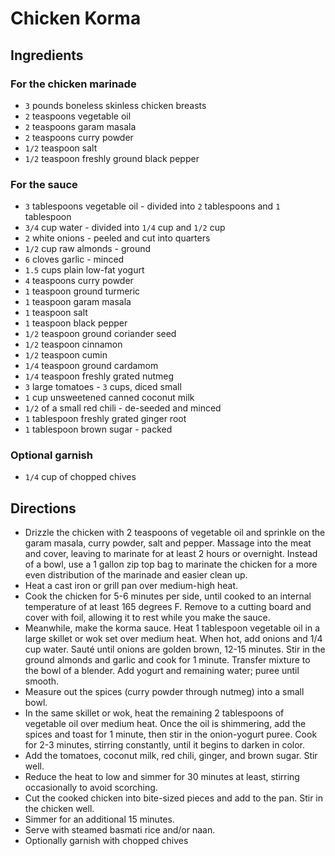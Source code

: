 # Chicken Korma

## Ingredients 

### For the chicken marinade
- `3` pounds boneless skinless chicken breasts
- `2` teaspoons vegetable oil
- `2` teaspoons garam masala
- `2` teaspoons curry powder
- `1/2` teaspoon salt
- `1/2` teaspoon freshly ground black pepper

### For the sauce
- `3` tablespoons vegetable oil - divided into `2` tablespoons and `1` tablespoon
- `3/4` cup water - divided into `1/4` cup and `1/2` cup
- `2` white onions - peeled and cut into quarters
- `1/2` cup raw almonds - ground
- `6` cloves garlic - minced
- `1.5` cups plain low-fat yogurt
- `4` teaspoons curry powder
- `1` teaspoon ground turmeric
- `1` teaspoon garam masala
- `1` teaspoon salt
- `1` teaspoon black pepper
- `1/2` teaspoon ground coriander seed
- `1/2` teaspoon cinnamon
- `1/2` teaspoon cumin
- `1/4` teaspoon ground cardamom
- `1/4` teaspoon freshly grated nutmeg
- `3` large tomatoes - `3` cups, diced small
- `1` cup unsweetened canned coconut milk
- `1/2` of a small red chili - de-seeded and minced
- `1` tablespoon freshly grated ginger root
- `1` tablespoon brown sugar - packed

### Optional garnish
- `1/4` cup of chopped chives

## Directions

- Drizzle the chicken with 2 teaspoons of vegetable oil and sprinkle on the garam masala, curry powder, salt and pepper. Massage into the meat and cover, leaving to marinate for at least 2 hours or overnight. Instead of a bowl, use a 1 gallon zip top bag to marinate the chicken for a more even distribution of the marinade and easier clean up.
- Heat a cast iron or grill pan over medium-high heat.
- Cook the chicken for 5-6 minutes per side, until cooked to an internal temperature of at least 165 degrees F. Remove to a cutting board and cover with foil, allowing it to rest while you make the sauce.
- Meanwhile, make the korma sauce. Heat 1 tablespoon vegetable oil in a large skillet or wok set over medium heat. When hot, add onions and 1/4 cup water. Sauté until onions are golden brown, 12-15 minutes. Stir in the ground almonds and garlic and cook for 1 minute. Transfer mixture to the bowl of a blender. Add yogurt and remaining water; puree until smooth.
- Measure out the spices (curry powder through nutmeg) into a small bowl.
- In the same skillet or wok, heat the remaining 2 tablespoons of vegetable oil over medium heat. Once the oil is shimmering, add the spices and toast for 1 minute, then stir in the onion-yogurt puree. Cook for 2-3 minutes, stirring constantly, until it begins to darken in color.
- Add the tomatoes, coconut milk, red chili, ginger, and brown sugar. Stir well.
- Reduce the heat to low and simmer for 30 minutes at least, stirring occasionally to avoid scorching.
- Cut the cooked chicken into bite-sized pieces and add to the pan. Stir in the chicken well. 
- Simmer for an additional 15 minutes.
- Serve with steamed basmati rice and/or naan.
- Optionally garnish with chopped chives